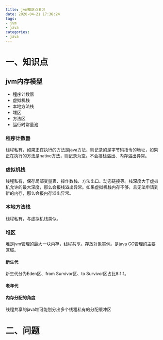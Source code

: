 ```yaml
---
title: jvm知识点复习
date: 2020-04-21 17:36:24
tags:
- jvm
- java
categories:
- java
---
```


# 一、知识点
## jvm内存模型
- 程序计数器
- 虚拟机栈
- 本地方法栈
- 堆区
- 方法区
- 运行时常量池

### 程序计数器
线程私有，如果正在执行的方法是java方法，则记录的是字节码指令的地址，如果正在执行的方法是native方法，则记录为空。不会报栈溢出、内存溢出异常。
### 虚拟机栈
线程私有，保存局部变量表、操作数栈、方法出口、动态链接等。栈深度大于虚拟机允许的最大深度，那么会报栈溢出异常。如果虚拟机栈内存不够，且无法申请到新的内存，那么会报内存溢出异常。
### 本地方法栈
线程私有，与虚拟机栈类似。
### 堆区
堆是jvm管理的最大一块内存，线程共享。存放对象实例。是java GC管理的主要区域。
#### 新生代
新生代分为Eden区、from Survivor区、to Survivor区占比8:1:1。
#### 老年代

#### 内存分配的角度
线程共享的java堆可能划分出多个线程私有的分配缓冲区
# 二、问题